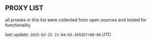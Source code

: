 ## PROXY LIST

all proxies in this list were collected from open sources and tested for functionality

last update: `2025-02-15 21:04:03.459267+00:00` UTC